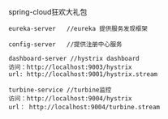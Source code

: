 spring-cloud狂欢大礼包
````
eureka-server   //eureka 提供服务发现框架

````

```
config-server   //提供注册中心服务

```

```
dashboard-server //hystrix dashboard
访问：http://localhost:9003/hystrix
url: http://localhost:9001/hystrix.stream

```

```
turbine-service //turbine监控
访问：http://localhost:9004/hystrix
url： http://localhost:9004/turbine.stream 
```